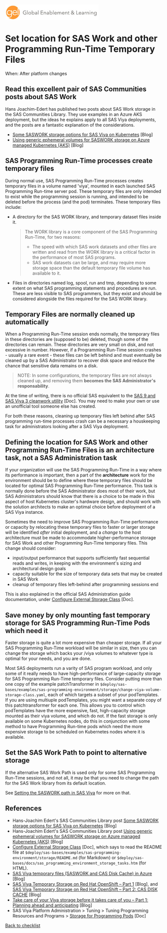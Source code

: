 ![Global Enablement & Learning](/img/gel_banner_logo_tech-partners.jpg)

# Set location for SAS Work and other Programming Run-Time Temporary Files

<!--
SortString: 0360
Description: Move SAS Work and other Programming Run-Time Temporary Files to a better location than the default
Tags: Initial,Legacy,Done
Topic: SAS Programming Run-time
Essential: Yes
Authors: David Stern
-->
When: After platform changes

## Read this excellent pair of SAS Communities posts about SAS Work

Hans Joachim-Edert has published two posts about SAS Work storage in the SAS Communities Library. They use examples in an Azure AKS deployment, but the ideas he explains apply to all SAS Viya deployments, and the posts are a fantastic explanation of the considerations.

* [Some SASWORK storage options for SAS Viya on Kubernetes](https://communities.sas.com/t5/SAS-Communities-Library/Some-SASWORK-storage-options-for-SAS-Viya-on-Kubernetes/ta-p/839275) [Blog]
* [Using generic ephemeral volumes for SASWORK storage on Azure managed Kubernetes (AKS)](https://communities.sas.com/t5/SAS-Communities-Library/Using-generic-ephemeral-volumes-for-SASWORK-storage-on-Azure/ta-p/839257) [Blog]

## SAS Programming Run-Time processes create temporary files

During normal use, SAS Programming Run-Time processes creates temporary files in a volume named 'viya', mounted in each launched SAS Programming Run-time server pod. These temporary files are only intended to exist while the programming session is running, and intended to be deleted before the process (and the pod) terminates. These temporary files include:

* A directory for the SAS WORK library, and temporary dataset files inside it.
    > The WORK library is a core component of the SAS Programming Run-Time, for two reasons:
    > * The speed with which SAS work datasets and other files are written and read from the WORK library is a critical factor in the performance of most SAS programs.
    > * SAS work datasets can be large, and may require more storage space than the default temporary file volume has available to it.
* Files in directories named log, spool, run and tmp, depending to some extent on what SAS programming statements and procedures are run. These are less visible to SAS programmers, but they exist and should be considered alongside the files required for the SAS WORK library.

## Temporary Files are normally cleaned up automatically

When a Programming Run-Time session ends normally, the temporary files in these directories are (supposed to be) deleted, though some of the directories can remain. These directories are very small on disk, and not excessive in number. However, if a Programming Run-Time session crashes - usually a rare event - these files can be left behind and must eventually be cleaned up by a SAS Administrator to recover disk space and reduce the chance that sensitive data remains on a disk.

> NOTE: In some configurations, the temporary files are not always cleaned up, and removing them **becomes the SAS Administrator's responsability**.

At the time of writing, there is no official SAS equivalent to the [SAS 9 and SAS Viya 3 cleanwork utility](https://go.documentation.sas.com/doc/en/pgmsascdc/9.4_3.5/hostunx/n13ozwpq7az8v6n1s77r8c2zp9d1.htm) [Doc]. You may need to make your own or use an unofficial tool someone else has created.

For both these reasons, cleaning up temporary files left behind after SAS programming run-time processes crash can be a necessary a houskeeping task for administrators looking after a SAS Viya deployment.

## Defining the location for SAS Work and other Programming Run-Time Files is an architecture task, not a SAS Administration task

If your organization will use the SAS Programming Run-Time in a way where its performance is important, then a part of the **architecture** work for the environment should be to define where these temporary files should be located for optimal SAS Programming Run-Time performance. This task is normally done before the SAS Administrator does most of their work, but SAS Administrators should know that there is a choice to be made in this aspect of host Kubernetes cluster's hardware design, and should work with the solution architects to make an optimal choice before deployment of a SAS Viya instance.

Sometimes the need to improve SAS Programming Run-Time performance or capacity by relocating these temporary files to faster or larger storage will be identified *after* initial deployment, and a *change* to the host architecture must be made to accommodate higher-performance storage for SAS Work and other Programming Run-Time temporary files. This change should consider:

* input/output performance that supports sufficiently fast sequential reads and writes, in keeping with the environment's sizing and architectural design goals
* capacity suitable for the size of temporary data sets that may be created in SAS Work
* cleanup of temporary files left-behind after programming sessions end

This is also explained in the official SAS Administration guide documentation, under [Configure External Storage Class](https://go.documentation.sas.com/doc/en/sasadmincdc/default/calsrvpgm/n0k315nlna2awln119phkhua1na2.htm) [Doc].

## Save money by only mounting fast temporary storage for SAS Programming Run-Time Pods which need it

Faster storage is quite a lot more expensive than cheaper storage. If all your SAS Programming Run-Time workload will be similar in size, then you can change the storage which backs your /viya volumes to whatever type is optimal for your needs, and you are done.

Most SAS deployments run a varity of SAS program workload, and only some of it really needs to have high-performance of large-capacity storage for SAS Programming Run-Time temporary files. Consider putting more than one copy of the example patchTransformer in `$deploy/sas-bases/examples/sas-programming-environment/storage/change-viya-volume-storage-class.yaml`, each of which targets a subset of your podTemplates. If you are using multiuple podTemplates, you might want a separate copy of this patchtransformer for each one. This allows you to control which podTemplates have the more expensive, fast, high-capacity storage mounted as their viya volume, and which do not. If the fast storage is only available on some Kubernetes nodes, do this in conjunction with some method to have Programming Run-time pods which need the more expensive storage to be scheduled on Kubernetes nodes where it is available.

## Set the SAS Work Path to point to alternative storage

If the alternative SAS Work Path is used only for some SAS Programming Run-Time sessions, and not all, it may be that you need to change the path for the SAS Work library from its default location.

See [Setting the SASWORK path in SAS Viya](https://communities.sas.com/t5/SAS-Communities-Library/Setting-the-SASWORK-path-in-SAS-Viya/ta-p/612432) for more on that.

## References

* Hans-Joachim Edert's SAS Communities Library post [Some SASWORK storage options for SAS Viya on Kubernetes](https://communities.sas.com/t5/SAS-Communities-Library/Some-SASWORK-storage-options-for-SAS-Viya-on-Kubernetes/ta-p/839275) [Blog]
* Hans-Joachim Edert's SAS Communities Library post [Using generic ephemeral volumes for SASWORK storage on Azure managed Kubernetes (AKS)](https://communities.sas.com/t5/SAS-Communities-Library/Using-generic-ephemeral-volumes-for-SASWORK-storage-on-Azure/ta-p/839257) [Blog]
* [Configure External Storage Class](https://go.documentation.sas.com/doc/en/sasadmincdc/default/calsrvpgm/n0k315nlna2awln119phkhua1na2.htm) [Doc], which says to read the README file at `$deploy/sas-bases/examples/sas-programming-environment/storage/README.md` (for Markdown) or `$deploy/sas-bases/docs/sas_programming_environment_storage_tasks.htm` (for HTML).
* [SAS Viya temporary files (SASWORK and CAS Disk Cache) in Azure](https://communities.sas.com/t5/SAS-Communities-Library/SAS-Viya-temporary-files-SASWORK-and-CAS-Disk-Cache-in-Azure/ta-p/783581) [Blog]
* [SAS Viya Temporary Storage on Red Hat OpenShift – Part 1](https://communities.sas.com/t5/SAS-Communities-Library/SAS-Viya-Temporary-Storage-on-Red-Hat-OpenShift-Part-1/ta-p/858834) [Blog], and [SAS Viya Temporary Storage on Red Hat OpenShift – Part 2: CAS DISK CACHE](https://communities.sas.com/t5/SAS-Communities-Library/SAS-Viya-Temporary-Storage-on-Red-Hat-OpenShift-Part-2-CAS-DISK/ta-p/859250) [Blog]
* [Take care of your Viya storage before it takes care of you – Part 1: Planning ahead and anticipating](https://communities.sas.com/t5/SAS-Communities-Library/Take-care-of-your-Viya-storage-before-it-takes-care-of-you-Part/ta-p/815886) [Blog]
* SAS Viya Platform Administration > Tuning > Tuning Programming Resources and Programs > [Storage for Programming Pods](https://go.documentation.sas.com/doc/en/sasadmincdc/default/caltuning/n1d39n9afq8a5un17r94wj63u1up.htm#p1jxvhyy4vao3bn1g4t0ez8imawh) [Doc]

[Back to checklist](../checklist.md)